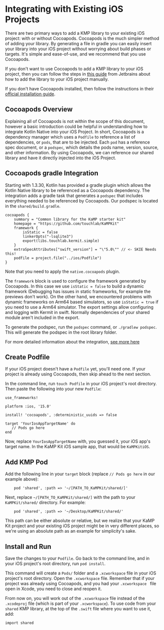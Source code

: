 # Integrating with Existing iOS Projects

There are two primary ways to add a KMP library to your existing iOS project: with or without
Cocoapods. Cocoapods is the much simpler method of adding your library. By generating a file in
gradle you can easily insert your library into your iOS project without worrying about build phases
or targets. It's simple and ease-of-use, and we recommend that you use Cocoapods.

If you don't want to use Cocoapods to add a KMP library to your iOS project, then you can follow the
steps
in [this guide](https://play.kotlinlang.org/hands-on/Targeting%20iOS%20and%20Android%20with%20Kotlin%20Multiplatform/01_Introduction)
from Jetbrains about how to add the library to your iOS project manually.

If you don't have Cocoapods installed, then follow the instructions in
their [official installation guide](https://guides.cocoapods.org/using/getting-started.html).

## Cocoapods Overview

Explaining all of Cocoapods is not within the scope of this document, however a basic introduction
could be helpful in understanding how to integrate Kotlin Native into your iOS Project. In short,
Cocoapods is a dependency manager which uses a `Podfile` to reference a list of dependencies,
or `pods`, that are to be injected. Each `pod` has a reference spec document, or a `podspec`, which
details the pods name, version, source, and other information. By using Cocoapods, we can reference
our shared library and have it directly injected into the iOS Project.

## Cocoapods gradle Integration

Starting with 1.3.30, Kotlin has provided a gradle plugin which allows the Kotlin Native library to
be referenced as a Cocoapods dependency. The integration adds a
gradle task that generates a `podspec` that includes everything needed to be referenced by
Cocoapods. Our podspec is located in the `shared/build.gradle`.

```
cocoapods {
    summary = "Common library for the KaMP starter kit"
    homepage = "https://github.com/touchlab/KaMPKit"
    framework {
        isStatic = false
        linkerOpts("-lsqlite3")
        export(libs.touchlab.kermit.simple)       
    }
    extraSpecAttributes["swift_version"] = "\"5.0\"" // <- SKIE Needs this!
    podfile = project.file("../ios/Podfile")
}
```
Note that you need to apply the `native.cocoapods` plugin.

The `framework` block is used to configure the framework generated by Cocoapods. In this case we
use `isStatic = false` to build a dynamic framework (Debugging has issues in static frameworks, for
example the previews don't work). On the other hand, we encountered problems with dynamic frameworks
on Arm64 based simulators, so use `isStatic = true` if you need to use a Arm64 simulator. The export
settings allow configuring and logging with Kermit in swift. Normally dependencies of your shared
module aren't included in the export.

To generate the podspec, run the `podspec` command, or `./gradlew podspec`. This will generate the
podspec in the root library folder.

For more detailed information about the
integration, [see more here](https://kotlinlang.org/docs/reference/native/cocoapods.html)

## Create Podfile

If your iOS project doesn't have a `Podfile` yet, you'll need one. If your project is already using
Cocoapods, then skip ahead to the next section.

In the command line, run `touch Podfile` in your iOS project's root directory. Then paste the
following into your new `Podfile`:

 ```
use_frameworks!

platform :ios, '15.0'

install! 'cocoapods', :deterministic_uuids => false

target 'YourIosAppTargetName' do
    // Pods go here
end
```

Now, replace `YourIosAppTargetName` with, you guessed it, your iOS app's target name. In the KaMP Kit iOS sample
 app, that would be `KaMPKitiOS`.


## Add KMP Pod

Add the following line in your `target` block (replace `// Pods go here` in our example above):

```
    pod 'shared', :path => '~/[PATH_TO_KaMPKit/shared/]'
```

Next, replace  `~/[PATH_TO_KaMPKit/shared/]` with the path to your `KaMPKit/shared/` directory. For example:
```
    pod 'shared', :path => '~/Desktop/KaMPKit/shared/'
```
This path can be either absolute or relative, but we realize that your KaMP Kit project and your existing iOS
 project might be in very different places, so we're using an absolute path as an example for simplicity's sake.


## Install and Run

Save the changes to your `Podfile`. Go back to the command line, and in your iOS project's root directory, run `pod
 install`.

 This command will create a `Pods/` folder and a `.xcworkspace` file in your iOS project's root directory. Open the
  `.xcworkspace` file. Remember that if your project was already using Cocoapods, and you had your `.xcworkspace
   ` file open in Xcode, you need to close and reopen it.

From now on, you will work out of the `.xcworkspace` file instead of the `.xcodeproj` file (which is part of
 your `.xcworkspace`). To use code from your `shared` KMP library, at the top of the `.swift` file where you
  want to use it, add:

 ```
import shared
```
